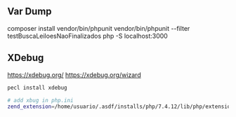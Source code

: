 ## Var Dump

composer install
vendor/bin/phpunit
vendor/bin/phpunit --filter testBuscaLeiloesNaoFinalizados
php -S localhost:3000

## XDebug

https://xdebug.org/
https://xdebug.org/wizard

```sh
pecl install xdebug

# add xbug in php.ini
zend_extension=/home/usuario/.asdf/installs/php/7.4.12/lib/php/extensions/no-debug-non-zts-20190902/xdebug.so
```

